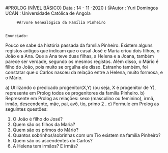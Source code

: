 

#PROLOG (NÍVEL BÁSICO)
Data : 14 - 11 -2020 )
@Autor : Yuri Domingos
UCAN  : Universidade Católica de Angola



         #Árvore Genealógica da Família Pinheiro
         
                           
    Enunciado:
    
  Pouco se sabe da história passada da família Pinheiro. Existem alguns registos
antigos que indicam que o casal José e Maria criou dois filhos, o João e a Ana. Que a
Ana teve duas filhas, a Helena e a Joana, também parece ser verdade, segundo os
mesmos registos. Além disso, o Mário é filho do João, pois muito se orgulha ele
disso. Estranho também, foi constatar que o Carlos nasceu da relação entre a Helena,
muito formosa, e o Mário.

a) Utilizando o predicado progenitor(X,Y) (ou seja, X é progenitor de Y),
represente em Prolog todos os progenitores da família Pinheiro.
b) Represente em Prolog as relações: sexo (masculino ou feminino), irmã,
irmão, descendente, mãe, pai, avô, tio, primo 2 .
c) Formule em Prolog as seguintes questões:
1. O João é filho do José?
2. Quem são os filhos da Maria?
3. Quem são os primos do Mário?
4. Quantos sobrinhos/sobrinhas com um Tio existem na família Pinheiro?
5. Quem são os ascendentes do Carlos?
6. A Helena tem irmãos? E irmãs?
